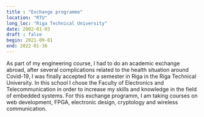 ```yaml
---
title : "Exchange programme"
location: "RTU"
long_loc: "Riga Technical University"
date: 2002-01-03
draft : false
begin: 2021-09-01
end: 2022-01-30
---
```

As part of my engineering course, I had to do an academic exchange abroad, after several complications related to the health situation around Covid-19, I was finally accepted for a semester in Riga in the Riga Technical University. In this school I chose the Faculty of Electronics and Telecommunication in order to increase my skills and knowledge in the field of embedded systems. For this exchange programm, I am taking courses on web development, FPGA, electronic design, cryptology and wireless communication. 